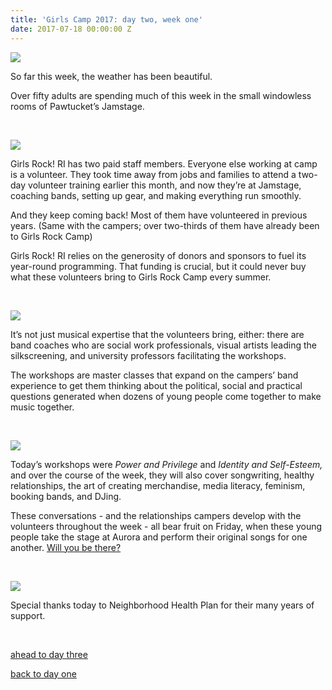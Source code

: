 ```yaml
---
title: 'Girls Camp 2017: day two, week one'
date: 2017-07-18 00:00:00 Z
---
```


[![](/uploads/blogpost/grrr-01.jpg)](http://girlsrockri.org/wp-content/uploads/2017/07/grrr-01.jpg)

So far this week, the weather has been beautiful.

Over fifty adults are spending much of this week in the small windowless rooms of Pawtucket’s Jamstage.

 

[![](/uploads/blogpost/grrr-03.jpg)](http://girlsrockri.org/wp-content/uploads/2017/07/grrr-03.jpg)

Girls Rock! RI has two paid staff members. Everyone else working at camp is a volunteer. They took time away from jobs and families to attend a two-day volunteer training earlier this month, and now they’re at Jamstage, coaching bands, setting up gear, and making everything run smoothly.

And they keep coming back! Most of them have volunteered in previous years. (Same with the campers; over two-thirds of them have already been to Girls Rock Camp)

Girls Rock! RI relies on the generosity of donors and sponsors to fuel its year-round programming. That funding is crucial, but it could never buy what these volunteers bring to Girls Rock Camp every summer.

 

[![](/uploads/blogpost/grrr-04.jpg)](http://girlsrockri.org/wp-content/uploads/2017/07/grrr-04.jpg)

It’s not just musical expertise that the volunteers bring, either: there are band coaches who are social work professionals, visual artists leading the silkscreening, and university professors facilitating the workshops.

The workshops are master classes that expand on the campers’ band experience to get them thinking about the political, social and practical questions generated when dozens of young people come together to make music together.

 

[![](/uploads/blogpost/grrr-05.jpg)](http://girlsrockri.org/wp-content/uploads/2017/07/grrr-05.jpg)

Today’s workshops were _Power and Privilege_ and _Identity and Self-Esteem,_ and over the course of the week, they will also cover songwriting, healthy relationships, the art of creating merchandise, media literacy, feminism, booking bands, and DJing.

These conversations - and the relationships campers develop with the volunteers throughout the week - all bear fruit on Friday, when these young people take the stage at Aurora and perform their original songs for one another. [Will you be there?](https://www.facebook.com/events/465565597136295/?acontext=%7B%22action_history%22%3A%22[%7B%5C%22surface%5C%22%3A%5C%22page%5C%22%2C%5C%22mechanism%5C%22%3A%5C%22page_upcoming_events_card%5C%22%2C%5C%22extra_data%5C%22%3A[]%7D]%22%2C%22has_source%22%3Atrue%7D)

 

[![](/uploads/blogpost/grrr-02.jpg)](http://girlsrockri.org/wp-content/uploads/2017/07/grrr-02.jpg)

Special thanks today to Neighborhood Health Plan for their many years of support.

 

[ahead to day three](http://girlsrockri.org/girls-camp-2017-week-one-day-three/)

[back to day one](http://girlsrockri.org/girls-camp-2017-week-one-day-one/)
